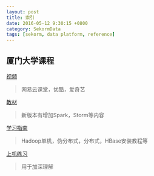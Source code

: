 ```yaml
---
layout: post
title: 索引
date: 2016-05-12 9:30:15 +0800
category: SekormData
tags: [sekorm, data platform, reference]
---
```


## 厦门大学课程

[视频](http://dblab.xmu.edu.cn/post/bigdata-online-course/#lesson1)

> 网易云课堂，优酷，爱奇艺

[教材](http://dblab.xmu.edu.cn/post/bigdata/)

> 新版本有增加Spark，Storm等内容

[学习指南](http://dblab.xmu.edu.cn/post/5663/)

> Hadoop单机，伪分布式，分布式，HBase安装教程等

[上机练习](http://dblab.xmu.edu.cn/post/5645/)

> 用于加深理解
